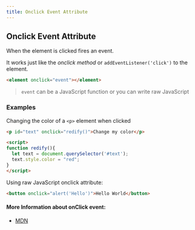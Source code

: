 ```yaml
---
title: Onclick Event Attribute
---
```


## Onclick Event Attribute

When the element is clicked fires an event. 

It works just like the *onclick method* or `addEventListener('click')` to the element.

```html
<element onclick="event"></element>
```
> `event` can be a JavaScript function or you can write raw JavaScript

### Examples

Changing the color of a ```<p>``` element when clicked

```html
<p id="text" onclick="redify()">Change my color</p>

<script>
function redify(){
  let text = document.querySelector('#text');
  text.style.color = "red";
}
</script>
```

Using raw JavaScript onclick attribute:

```html
<button onclick="alert('Hello')">Hello World</button>
```

#### More Information about onClick event:

- [MDN](https://developer.mozilla.org/pt-BR/docs/Web/API/GlobalEventHandlers/onclick)
